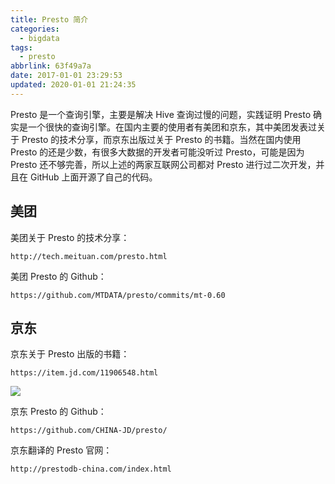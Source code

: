 ```yaml
---
title: Presto 简介
categories:
  - bigdata
tags:
  - presto
abbrlink: 63f49a7a
date: 2017-01-01 23:29:53
updated: 2020-01-01 21:24:35
---
```


Presto 是一个查询引擎，主要是解决 Hive 查询过慢的问题，实践证明 Presto 确实是一个很快的查询引擎。在国内主要的使用者有美团和京东，其中美团发表过关于 Presto 的技术分享，而京东出版过关于 Presto 的书籍。当然在国内使用 Presto 的还是少数，有很多大数据的开发者可能没听过 Presto，可能是因为 Presto 还不够完善，所以上述的两家互联网公司都对 Presto 进行过二次开发，并且在 GitHub 上面开源了自己的代码。

<!--more-->

## 美团

美团关于 Presto 的技术分享：

```
http://tech.meituan.com/presto.html
```

美团 Presto 的 Github：

```
https://github.com/MTDATA/presto/commits/mt-0.60
```

## 京东

京东关于 Presto 出版的书籍：

```
https://item.jd.com/11906548.html
```

![](https://www.itren.tech/2017/media/15778849105271.jpg)

京东 Presto 的 Github：

```
https://github.com/CHINA-JD/presto/
```

京东翻译的 Presto 官网：

```
http://prestodb-china.com/index.html
```
